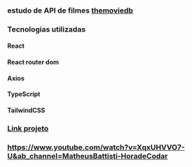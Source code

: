 ### estudo de API de filmes [themoviedb](https://www.themoviedb.org/?language=pt)

### Tecnologias utilizadas

#### React

#### React router dom

#### Axios

#### TypeScript

#### TailwindCSS

### [Link projeto](https://api-filmes-five.vercel.app/)

### https://www.youtube.com/watch?v=XqxUHVVO7-U&ab_channel=MatheusBattisti-HoradeCodar
